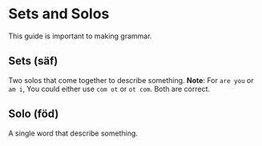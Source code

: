 # Sets and Solos
This guide is important to making grammar.
## Sets (säf)
Two solos that come together to describe something.
**Note**: For `are you` or `am i`, You could either use `com ot` or `ot com`. Both are correct.

## Solo (föd)
A single word that describe something.
